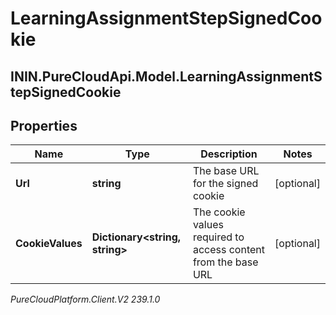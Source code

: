 # LearningAssignmentStepSignedCookie

## ININ.PureCloudApi.Model.LearningAssignmentStepSignedCookie

## Properties

|Name | Type | Description | Notes|
|------------ | ------------- | ------------- | -------------|
| **Url** | **string** | The base URL for the signed cookie | [optional] |
| **CookieValues** | **Dictionary&lt;string, string&gt;** | The cookie values required to access content from the base URL | [optional] |



_PureCloudPlatform.Client.V2 239.1.0_
